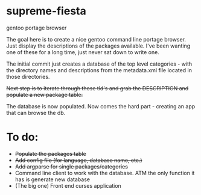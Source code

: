# supreme-fiesta
gentoo portage browser

The goal here is to create a nice gentoo command line portage browser. Just display the descriptions of the packages available. I've been wanting one of these for a long time, just never sat down to write one.

The initial commit just creates a database of the top level categories - with the directory names and descriptions from the metadata.xml file located in those directories.

~~Next step is to iterate through those tld's and grab the DESCRIPTION and populate a new package table.~~

The database is now populated. Now comes the hard part - creating an app that can browse the db.

# To do: 
* ~~Populate the packages table~~
* ~~Add config file (for language, database name, etc.)~~
* ~~Add argparse for single packages/categories~~
* Command line client to work with the database. ATM the only function it has is generate new database
* (The big one) Front end curses application

 
